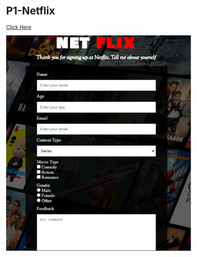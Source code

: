 # P1-Netflix

[Click Here](https://ridvankoseler.github.io/P1-Netflix/)

![](https://github.com/ridvankoseler/P1-Netflix/blob/master/2022-04-29_15-05.jpeg)
